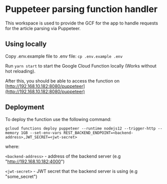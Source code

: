 # Puppeteer parsing function handler

This workspace is used to provide the GCF for the app to handle requests for the article parsing via Puppeteer.
     
## Using locally

Copy .env.example file to .env file: `cp .env.example .env`

Run `yarn start` to start the Google Cloud Function locally (Works without hot reloading).

After this, you should be able to access the function on [http://192.168.10.182:8080/puppeteer](http://192.168.10.182:8080/puppeteer)

## Deployment

To deploy the function use the following command:

`gcloud functions deploy puppeteer --runtime nodejs12 --trigger-http --memory 1GB --set-env-vars REST_BACKEND_ENDPOINT=<backend-address>,JWT_SECRET=<jwt-secret>`


where:

`<backend-address>` - address of the backend server (e.g "http://192.168.10.182:4000")

`<jwt-secret>` - JWT secret that the backend server is using (e.g "some_secret")
